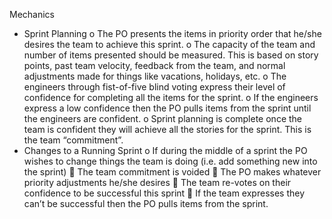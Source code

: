 Mechanics
-	Sprint Planning
o	The PO presents the items in priority order that he/she desires the team to achieve this sprint.
o	The capacity of the team and number of items presented should be measured.  This is based on story points, past team velocity, feedback from the team, and normal adjustments made for things like vacations, holidays, etc.
o	The engineers through fist-of-five blind voting express their level of confidence for completing all the items for the sprint.
o	If the engineers express a low confidence then the PO pulls items from the sprint until the engineers are confident.
o	Sprint planning is complete once the team is confident they will achieve all the stories for the sprint.  This is the team “commitment”.
-	Changes to a Running Sprint
o	If during the middle of a sprint the PO wishes to change things the team is doing (i.e. add something new into the sprint)
	The team commitment is voided
	The PO makes whatever priority adjustments he/she desires
	The team re-votes on their confidence to be successful this sprint
	If the team expresses they can’t be successful then the PO pulls items from the sprint.
